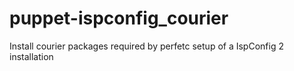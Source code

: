 puppet-ispconfig\_courier
========================

Install courier packages required by perfetc setup of a IspConfig 2 installation
